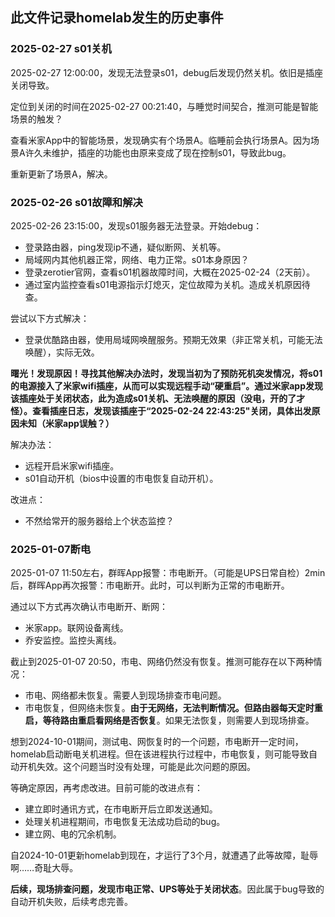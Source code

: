 ## 此文件记录homelab发生的历史事件

### 2025-02-27 s01关机

2025-02-27 12:00:00，发现无法登录s01，debug后发现仍然关机。依旧是插座关闭导致。

定位到关闭的时间在2025-02-27 00:21:40，与睡觉时间契合，推测可能是智能场景的触发？

查看米家App中的智能场景，发现确实有个场景A。临睡前会执行场景A。因为场景A许久未维护，插座的功能也由原来变成了现在控制s01，导致此bug。

重新更新了场景A，解决。

### 2025-02-26 s01故障和解决

2025-02-26 23:15:00，发现s01服务器无法登录。开始debug：
- 登录路由器，ping发现ip不通，疑似断网、关机等。
- 局域网内其他机器正常，网络、电力正常。s01本身原因？
- 登录zerotier官网，查看s01机器故障时间，大概在2025-02-24（2天前）。
- 通过室内监控查看s01电源指示灯熄灭，定位故障为关机。造成关机原因待查。

尝试以下方式解决：
- 登录优酷路由器，使用局域网唤醒服务。预期无效果（非正常关机，可能无法唤醒），实际无效。

**曙光！发现原因！寻找其他解决办法时，发现当初为了预防死机突发情况，将s01的电源接入了米家wifi插座，从而可以实现远程手动“硬重启”。通过米家app发现该插座处于关闭状态，此为造成s01关机、无法唤醒的原因（没电，开的了才怪）。查看插座日志，发现该插座于“2025-02-24 22:43:25"关闭，具体出发原因未知（米家app误触？）**

解决办法：
- 远程开启米家wifi插座。
- s01自动开机（bios中设置的市电恢复自动开机）。

改进点：
- 不然给常开的服务器给上个状态监控？

### 2025-01-07断电

2025-01-07 11:50左右，群晖App报警：市电断开。（可能是UPS日常自检）2min后，群晖App再次报警：市电断开。此时，可以判断为正常的市电断开。

通过以下方式再次确认市电断开、断网：
- 米家app。联网设备离线。
- 乔安监控。监控头离线。

截止到2025-01-07 20:50，市电、网络仍然没有恢复。推测可能存在以下两种情况：
- 市电、网络都未恢复。需要人到现场排查市电问题。
- 市电恢复，但网络未恢复。**由于无网络，无法判断情况。但路由器每天定时重启，等待路由重启看网络是否恢复**。如果无法恢复，则需要人到现场排查。

想到2024-10-01期间，测试电、网恢复时的一个问题，市电断开一定时间，homelab启动断电关机进程。但在该进程执行过程中，市电恢复，则可能导致自动开机失效。这个问题当时没有处理，可能是此次问题的原因。

等确定原因，再考虑改进。目前可能的改进点有：
- 建立即时通讯方式，在市电断开后立即发送通知。
- 处理关机进程期间，市电恢复无法成功启动的bug。
- 建立网、电的冗余机制。

自2024-10-01更新homelab到现在，才运行了3个月，就遭遇了此等故障，耻辱啊……奇耻大辱。

**后续，现场排查问题，发现市电正常、UPS等处于关闭状态**。因此属于bug导致的自动开机失败，后续考虑完善。
